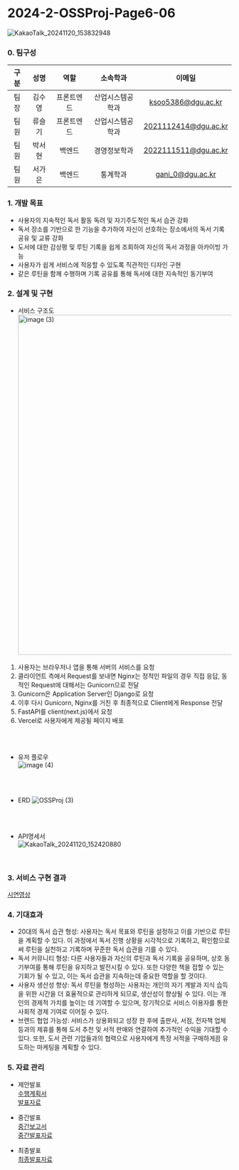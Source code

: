 # 2024-2-OSSProj-Page6-06
![KakaoTalk_20241120_153832948](https://github.com/user-attachments/assets/57b38560-5fe2-4762-ae21-00f94528da80)<br>  
### 0. 팀구성
| 구분 |  성명  |    역할    |     소속학과     |        이메일        |
|:----:|:------:|:----------:|:----------------:|:--------------------:|
| 팀장 | 김수영 | 프론트엔드 | 산업시스템공학과 | ksoo5386@dgu.ac.kr |
| 팀원 | 류슬기 | 프론트엔드 | 산업시스템공학과 | 2021112414@dgu.ac.kr |
| 팀원 | 박서현 | 백엔드 | 경영정보학과 | 2022111511@dgu.ac.kr |
| 팀원 | 서가은 | 백엔드 | 통계학과 | gani_0@dgu.ac.kr |


### 1. 개발 목표
- 사용자의 지속적인 독서 활동 독려 및 자기주도적인 독서 습관 강화
- 독서 장소를 기반으로 한 기능을 추가하여 자신이 선호하는 장소에서의 독서 기록 공유 및 교류 강화
- 도서에 대한 감상평 및 루틴 기록을 쉽게 조회하여 자신의 독서 과정을 아카이빙 가능
- 사용자가 쉽게 서비스에 적응할 수 있도록 직관적인 디자인 구현
- 같은 루틴을 함께 수행하며 기록 공유를 통해 독서에 대한 지속적인 동기부여


### 2. 설계 및 구현
- 서비스 구조도
  <br>
  <img width="764" alt="image (3)" src="https://github.com/user-attachments/assets/f436ebe2-2c1e-4658-892a-43e413b343dd">
1. 사용자는 브라우저나 앱을 통해 서버의 서비스를 요청
2. 클라이언트 측에서 Request를 보내면 Nginx는 정적인 파일의 경우 직접 응답, 동적인 Request에 대해서는 Gunicorn으로 전달
3. Gunicorn은 Application Server인 Django로 요청
4. 이후 다시 Gunicorn, Nginx를 거친 후 최종적으로 Client에게 Response 전달
5. FastAPI를 client(next.js)에서 요청
6. Vercel로 사용자에게 제공될 페이지 배포
<br>
<br>

- 유저 플로우
  <br>
  ![image (4)](https://github.com/user-attachments/assets/5916df90-5203-462e-ac82-8853bd9c1d8e)
<br>
<br>

- ERD
![OSSProj (3)](https://github.com/user-attachments/assets/b7ff3221-fe2b-4519-b652-f468bab836ef)
<br>
<br>

- API명세서<br>
![KakaoTalk_20241120_152420880](https://github.com/user-attachments/assets/9d1580cf-376b-4330-8f00-39cb4150797e)
<br>


### 3. 서비스 구현 결과
<a href='https://www.youtube.com/watch?v=4tPBg1lT-UQ'>시연영상</a><br>


### 4. 기대효과
- 20대의 독서 습관 형성: 사용자는 독서 목표와 루틴을 설정하고 이를 기반으로 루틴을 계획할 수 있다. 이 과정에서 독서 진행 상황을 시각적으로 기록하고, 확인함으로써 루틴을 실천하고 기록하며 꾸준한 독서 습관을 기를 수 있다.
- 독서 커뮤니티 형성: 다른 사용자들과 자신의 루틴과 독서 기록을 공유하며, 상호 동기부여를 통해 루틴을 유지하고 발전시킬 수 있다. 또한 다양한 책을 접할 수 있는 기회가 될 수 있고, 이는 독서 습관을 지속하는데 중요한 역할을 할 것이다.
- 사용자 생산성 향상: 독서 루틴을 형성하는 사용자는 개인의 자기 계발과 지식 습득을 위한 시간을 더 효율적으로 관리하게 되므로, 생산성이 향상될 수 있다. 이는 개인의 경제적 가치를 높이는 데 기여할 수 있으며, 장기적으로 서비스 이용자를 통한 사회적 경제 기여로 이어질 수 있다.
- 브랜드 협업 가능성: 서비스가 상용화되고 성장 한 후에 출판사, 서점, 전자책 업체 등과의 제휴를 통해 도서 추천 및 서적 판매와 연결하여 추가적인 수익을 기대할 수 있다. 또한, 도서 관련 기업들과의 협력으로 사용자에게 특정 서적을 구매하게끔 유도하는 마케팅을 계획할 수 있다.

### 5. 자료 관리
- 제안발표<br>
<a href='https://github.com/CSID-DGU/2024-2-OSSProj-PAGE6-06/blob/main/Doc/%EC%88%98%ED%96%89%EA%B3%84%ED%9A%8D%EC%84%9C.md'>수행계획서</a><br>
<a href='https://github.com/CSID-DGU/2024-2-OSSProj-PAGE6-06/blob/main/Doc/%EC%A0%9C%EC%95%88%EC%84%9C%EB%B0%9C%ED%91%9C%EC%9E%90%EB%A3%8C_PAGE6.pdf'>발표자료</a><br>

- 중간발표<br>
<a href='https://github.com/CSID-DGU/2024-2-OSSProj-PAGE6-06/blob/main/Doc/%5BOSSP-2%5D%20%EC%98%A4%ED%94%88%EC%86%8C%EC%8A%A4SW%ED%94%84%EB%A1%9C%EC%A0%9D%ED%8A%B8%20%EC%A4%91%EA%B0%84%EB%B3%B4%EA%B3%A0%EC%84%9C.pdf'>중간보고서</a><br>
<a href='https://github.com/CSID-DGU/2024-2-OSSProj-PAGE6-06/blob/main/Doc/%E1%84%8C%E1%85%AE%E1%86%BC%E1%84%80%E1%85%A1%E1%86%AB%E1%84%87%E1%85%A1%E1%86%AF%E1%84%91%E1%85%AD_PAGE6.pdf'>중간발표자료</a><br>
- 최종발표<br>
<a href='https://github.com/CSID-DGU/2024-2-OSSProj-PAGE6-06/blob/main/Doc/%EC%B5%9C%EC%A2%85%EB%B0%9C%ED%91%9C%EC%9E%90%EB%A3%8C_PAGE6.pdf'>최종발표자료</a><br>
